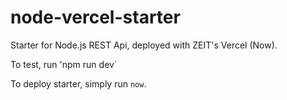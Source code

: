 # node-vercel-starter
Starter for Node.js REST Api, deployed with ZEIT's Vercel (Now).

To test, run 'npm run dev`

To deploy starter, simply run `now`.
